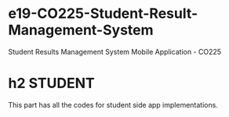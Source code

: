 # e19-CO225-Student-Result-Management-System
Student Results Management System Mobile Application - CO225


# h2 STUDENT

This part has all the codes for student side app implementations. 

